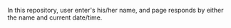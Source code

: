 In this repository, user enter's his/her name, and page responds by either the name and current date/time.
